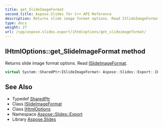 ```yaml
---
title: get_SlideImageFormat
second_title: Aspose.Slides for C++ API Reference
description: Returns slide image format options. Read ISlideImageFormat.
type: docs
weight: 27
url: /cpp/aspose.slides.export/ihtmloptions/get_slideimageformat/
---
```

## IHtmlOptions::get_SlideImageFormat method


Returns slide image format options. Read [ISlideImageFormat](../../islideimageformat/).

```cpp
virtual System::SharedPtr<ISlideImageFormat> Aspose::Slides::Export::IHtmlOptions::get_SlideImageFormat()=0
```

## See Also

* Typedef [SharedPtr](../../../system/sharedptr/)
* Class [ISlideImageFormat](../../islideimageformat/)
* Class [IHtmlOptions](../)
* Namespace [Aspose::Slides::Export](../../)
* Library [Aspose.Slides](../../../)
